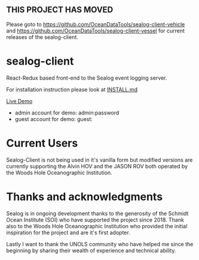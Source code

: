 ## THIS PROJECT HAS MOVED
Please goto to https://github.com/OceanDataTools/sealog-client-vehicle and https://github.com/OceanDataTools/sealog-client-vessel for current releases of the sealog-client.

# sealog-client
React-Redux based front-end to the Sealog event logging server.

For installation instruction please look at [INSTALL.md](./INSTALL.md)

[Live Demo](https://sealog.oceandatarat.org)

- admin account for demo: admin:password
- guest account for demo: guest:<no password>


# Current Users
Sealog-Client is not being used in it's vanilla form but modified versions are currently supporting the Alvin HOV and the JASON ROV both operated by the Woods Hole Oceanographic Institution.

# Thanks and acknowledgments
Sealog is in ongoing development thanks to the generosity of the Schmidt Ocean Institute (SOI) who have supported the project since 2018. Thank also to the Woods Hole Oceanographic Institution who provided the initial inspiration for the project and are it's first adopter.

Lastly I want to thank the UNOLS community who have helped me since the beginning by sharing their wealth of experience and technical ability.
